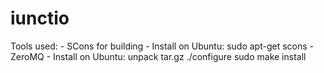 iunctio
=======

Tools used:
	- SCons for building
		- Install on Ubuntu:
		sudo apt-get scons
	- ZeroMQ
		- Install on Ubuntu:
		unpack tar.gz
		./configure
		sudo make install
